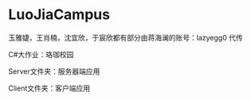 # LuoJiaCampus

玉雅婕，王肖楠，沈宜欣，于宸欣都有部分由蒋海澜的账号：lazyegg0 代传


C#大作业：珞珈校园

Server文件夹：服务器端应用

Client文件夹：客户端应用




